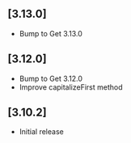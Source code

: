 ## [3.13.0]
* Bump to Get 3.13.0

## [3.12.0]
* Bump to Get 3.12.0
* Improve capitalizeFirst method


## [3.10.2] 

- Initial release
